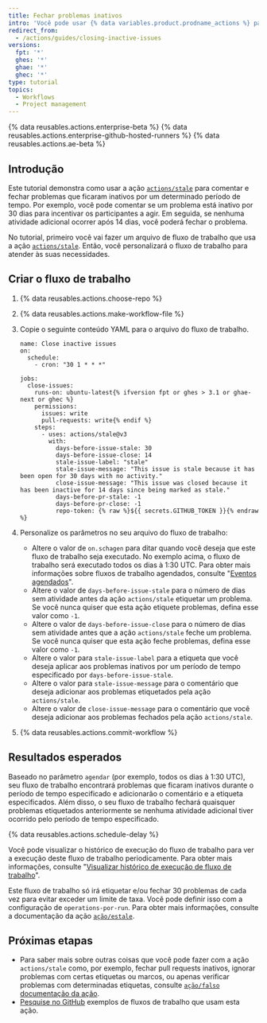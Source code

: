 ```yaml
---
title: Fechar problemas inativos
intro: 'Você pode usar {% data variables.product.prodname_actions %} para comentar ou fechar problemas que ficaram inativos por um determinado período de tempo.'
redirect_from:
  - /actions/guides/closing-inactive-issues
versions:
  fpt: '*'
  ghes: '*'
  ghae: '*'
  ghec: '*'
type: tutorial
topics:
  - Workflows
  - Project management
---
```


{% data reusables.actions.enterprise-beta %}
{% data reusables.actions.enterprise-github-hosted-runners %}
{% data reusables.actions.ae-beta %}

## Introdução

Este tutorial demonstra como usar a ação [`actions/stale`](https://github.com/marketplace/actions/close-stale-issues) para comentar e fechar problemas que ficaram inativos por um determinado período de tempo. Por exemplo, você pode comentar se um problema está inativo por 30 dias para incentivar os participantes a agir. Em seguida, se nenhuma atividade adicional ocorrer após 14 dias, você poderá fechar o problema.

No tutorial, primeiro você vai fazer um arquivo de fluxo de trabalho que usa a ação [`actions/stale`](https://github.com/marketplace/actions/close-stale-issues). Então, você personalizará o fluxo de trabalho para atender às suas necessidades.

## Criar o fluxo de trabalho

1. {% data reusables.actions.choose-repo %}
2. {% data reusables.actions.make-workflow-file %}
3. Copie o seguinte conteúdo YAML para o arquivo do fluxo de trabalho.

    ```yaml{:copy}
    name: Close inactive issues
    on:
      schedule:
        - cron: "30 1 * * *"

    jobs:
      close-issues:
        runs-on: ubuntu-latest{% ifversion fpt or ghes > 3.1 or ghae-next or ghec %}
        permissions:
          issues: write
          pull-requests: write{% endif %}
        steps:
          - uses: actions/stale@v3
            with:
              days-before-issue-stale: 30
              days-before-issue-close: 14
              stale-issue-label: "stale"
              stale-issue-message: "This issue is stale because it has been open for 30 days with no activity."
              close-issue-message: "This issue was closed because it has been inactive for 14 days since being marked as stale."
              days-before-pr-stale: -1
              days-before-pr-close: -1
              repo-token: {% raw %}${{ secrets.GITHUB_TOKEN }}{% endraw %}
    ```

4. Personalize os parâmetros no seu arquivo do fluxo de trabalho:
   - Altere o valor de `on.schagen` para ditar quando você deseja que este fluxo de trabalho seja executado. No exemplo acima, o fluxo de trabalho será executado todos os dias à 1:30 UTC. Para obter mais informações sobre fluxos de trabalho agendados, consulte "[Eventos agendados](/actions/reference/events-that-trigger-workflows#scheduled-events)".
   - Altere o valor de `days-before-issue-stale` para o número de dias sem atividade antes da ação `actions/stale` etiquetar um problema. Se você nunca quiser que esta ação etiquete problemas, defina esse valor como `-1`.
   - Altere o valor de `days-before-issue-close` para o número de dias sem atividade antes que a ação `actions/stale` feche um problema. Se você nunca quiser que esta ação feche problemas, defina esse valor como `-1`.
   - Altere o valor para `stale-issue-label` para a etiqueta que você deseja aplicar aos problemas inativos por um período de tempo especificado por `days-before-issue-stale`.
   - Altere o valor para `stale-issue-message` para o comentário que deseja adicionar aos problemas etiquetados pela ação `actions/stale`.
   - Altere o valor de `close-issue-message` para o comentário que você deseja adicionar aos problemas fechados pela ação `actions/stale`.
5. {% data reusables.actions.commit-workflow %}

## Resultados esperados

Baseado no parâmetro `agendar` (por exemplo, todos os dias à 1:30 UTC), seu fluxo de trabalho encontrará problemas que ficaram inativos durante o período de tempo especificado e adicionarão o comentário e a etiqueta especificados. Além disso, o seu fluxo de trabalho fechará quaisquer problemas etiquetados anteriormente se nenhuma atividade adicional tiver ocorrido pelo período de tempo especificado.

{% data reusables.actions.schedule-delay %}

Você pode visualizar o histórico de execução do fluxo de trabalho para ver a execução deste fluxo de trabalho periodicamente. Para obter mais informações, consulte "[Visualizar histórico de execução de fluxo de trabalho](/actions/managing-workflow-runs/viewing-workflow-run-history)".

Este fluxo de trabalho só irá etiquetar e/ou fechar 30 problemas de cada vez para evitar exceder um limite de taxa. Você pode definir isso com a configuração de `operations-por-run`. Para obter mais informações, consulte a documentação da ação [`ação/estale`](https://github.com/marketplace/actions/close-stale-issues).

## Próximas etapas

- Para saber mais sobre outras coisas que você pode fazer com a ação `actions/stale` como, por exemplo, fechar pull requests inativos, ignorar problemas com certas etiquetas ou marcos, ou apenas verificar problemas com determinadas etiquetas, consulte [`ação/falso` documentação da ação](https://github.com/marketplace/actions/close-stale-issues).
- [Pesquise no GitHub](https://github.com/search?q=%22uses%3A+actions%2Fstale%22&type=code) exemplos de fluxos de trabalho que usam esta ação.
